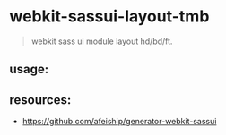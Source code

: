 # webkit-sassui-layout-tmb
> webkit sass ui module layout hd/bd/ft.

## usage:

## resources:
+ https://github.com/afeiship/generator-webkit-sassui
